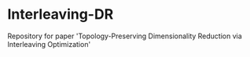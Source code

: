# Interleaving-DR
Repository for paper 'Topology-Preserving Dimensionality Reduction via Interleaving Optimization'
